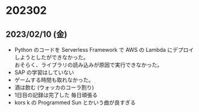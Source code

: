 # 202302

## 2023/02/10 (金)
 - Python のコードを Serverless Framework で AWS の Lambda にデプロイしようとしたができなかった。<br>おそらく、ライブラリの読み込みが原因で実行できなかった。
 - SAP の学習はしていない
 - ゲームする時間も取れなかった。
 - 酒は飲む (ウォッカのコーラ割り)
 - 1日目の記録は完了した 毎日頑張る
 - kors k の Programmed Sun とかいう曲が良すぎる
